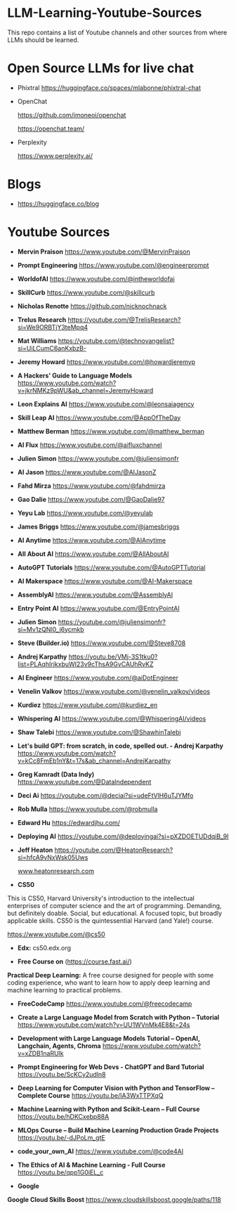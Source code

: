 # LLM-Learning-Youtube-Sources
This repo contains a list of Youtube channels and other sources from where LLMs should be learned.

# Open Source LLMs for live chat

* Phixtral 
https://huggingface.co/spaces/mlabonne/phixtral-chat

* OpenChat

  https://github.com/imoneoi/openchat
  
  https://openchat.team/

* Perplexity

  https://www.perplexity.ai/


# Blogs

* https://huggingface.co/blog


# Youtube Sources



* **Mervin Praison** https://www.youtube.com/@MervinPraison
* **Prompt Engineering** https://www.youtube.com/@engineerprompt
* **WorldofAI** https://www.youtube.com/@intheworldofai
* **SkillCurb** https://www.youtube.com/@skillcurb
* **Nicholas Renotte** https://github.com/nicknochnack
* **Trelus Research**
https://youtube.com/@TrelisResearch?si=We9ORBTjY3teMpq4
  
* **Mat Williams**
https://youtube.com/@technovangelist?si=UiLCumC6anKxbzB-


* **Jeremy Howard** https://www.youtube.com/@howardjeremyp
* **A Hackers' Guide to Language Models** https://www.youtube.com/watch?v=jkrNMKz9pWU&ab_channel=JeremyHoward
* **Leon Explains AI** https://www.youtube.com/@leonsaiagency
* **Skill Leap AI** https://www.youtube.com/@AppOfTheDay
* **Matthew Berman** https://www.youtube.com/@matthew_berman
* **AI Flux**  https://www.youtube.com/@aifluxchannel
* **Julien Simon** https://www.youtube.com/@juliensimonfr
* **AI Jason** https://www.youtube.com/@AIJasonZ
* **Fahd Mirza** https://www.youtube.com/@fahdmirza
* **Gao Dalie** https://www.youtube.com/@GaoDalie97
* **Yeyu Lab** https://www.youtube.com/@yeyulab
* **James Briggs** https://www.youtube.com/@jamesbriggs
* **AI Anytime** https://www.youtube.com/@AIAnytime
* **All About AI** https://www.youtube.com/@AllAboutAI
* **AutoGPT Tutorials** https://www.youtube.com/@AutoGPTTutorial
* **AI Makerspace** https://www.youtube.com/@AI-Makerspace
* **AssemblyAI** https://www.youtube.com/@AssemblyAI
* **Entry Point AI** https://www.youtube.com/@EntryPointAI
* **Julien Simon** https://youtube.com/@juliensimonfr?si=Mv1zQNl0_j6ycmkb
* **Steve (Builder.io)** https://www.youtube.com/@Steve8708
* **Andrej Karpathy** https://youtu.be/VMj-3S1tku0?list=PLAqhIrjkxbuWI23v9cThsA9GvCAUhRvKZ
* **AI Engineer** https://www.youtube.com/@aiDotEngineer
* **Venelin Valkov** https://www.youtube.com/@venelin_valkov/videos
* **Kurdiez** https://www.youtube.com/@kurdiez_en
* **Whispering AI** https://www.youtube.com/@WhisperingAI/videos
* **Shaw Talebi** https://www.youtube.com/@ShawhinTalebi
* **Let's build GPT: from scratch, in code, spelled out. - Andrej Karpathy** https://www.youtube.com/watch?v=kCc8FmEb1nY&t=17s&ab_channel=AndrejKarpathy
* **Greg Kamradt (Data Indy)** https://www.youtube.com/@DataIndependent
* **Deci Ai** https://youtube.com/@deciai?si=udeFtVlH6uTJYMfo
* **Rob Mulla** https://www.youtube.com/@robmulla
* **Edward Hu**
https://edwardjhu.com/
* **Deploying AI**
https://youtube.com/@deployingai?si=pXZDOETUDdqiB_9I


* **Jeff Heaton** https://youtube.com/@HeatonResearch?si=hfcA9vNxWsk05Uws

  www.heatonresearch.com

  

* **CS50**

This is CS50, Harvard University's introduction to the intellectual enterprises of computer science and the art of programming. Demanding, but definitely doable. Social, but educational. A focused topic, but broadly applicable skills. CS50 is the quintessential Harvard (and Yale!) course.

 https://www.youtube.com/@cs50

* **Edx:** cs50.edx.org


* **Free Course on** (https://course.fast.ai/)

**Practical Deep Learning:** A free course designed for people with some coding experience, who want to learn how to apply deep learning and machine learning to practical problems.


* **FreeCodeCamp** https://www.youtube.com/@freecodecamp

* **Create a Large Language Model from Scratch with Python – Tutorial** https://www.youtube.com/watch?v=UU1WVnMk4E8&t=24s
* **Development with Large Language Models Tutorial – OpenAI, Langchain, Agents, Chroma** https://www.youtube.com/watch?v=xZDB1naRUlk
* **Prompt Engineering for Web Devs - ChatGPT and Bard Tutorial** https://youtu.be/ScKCy2udln8
* **Deep Learning for Computer Vision with Python and TensorFlow – Complete Course** https://youtu.be/IA3WxTTPXqQ
* **Machine Learning with Python and Scikit-Learn – Full Course** https://youtu.be/hDKCxebp88A
* **MLOps Course – Build Machine Learning Production Grade Projects**  https://youtu.be/-dJPoLm_gtE
* **code_your_own_AI** https://www.youtube.com/@code4AI
* **The Ethics of AI & Machine Learning - Full Course** https://youtu.be/qpp1G0iEL_c




* **Google**

**Google Cloud Skills Boost** https://www.cloudskillsboost.google/paths/118


